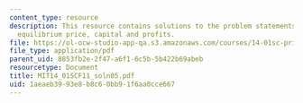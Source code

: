 ```yaml
---
content_type: resource
description: This resource contains solutions to the problem statements related to
  equilibrium price, capital and profits.
file: https://ol-ocw-studio-app-qa.s3.amazonaws.com/courses/14-01sc-principles-of-microeconomics-fall-2011/1aeaeb3993e8b8c60bb91f6aa0cce667_MIT14_01SCF11_soln05.pdf
file_type: application/pdf
parent_uid: 8853fb2e-2f47-a6f1-6c5b-5b422b69abeb
resourcetype: Document
title: MIT14_01SCF11_soln05.pdf
uid: 1aeaeb39-93e8-b8c6-0bb9-1f6aa0cce667
---
```


